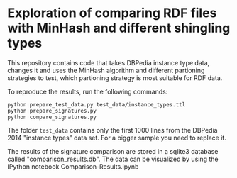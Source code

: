 # Exploration of comparing RDF files with MinHash and different shingling types

This repository contains code that takes DBPedia instance type data, changes it and uses the MinHash algorithm and different partioning strategies to test, which partioning strategy is most suitable for RDF data.

To reproduce the results, run the following commands:

    python prepare_test_data.py test_data/instance_types.ttl
    python prepare_signatures.py
    python compare_signatures.py

The folder `test_data` contains only the first 1000 lines from the DBPedia 2014 "instance types" data set. For a bigger sample you need to replace it.

The results of the signature comparison are stored in a sqlite3 database called "comparison_results.db". The data can be visualized by using the IPython notebook Comparison-Results.ipynb